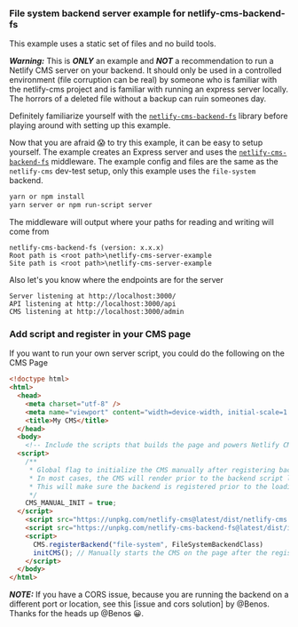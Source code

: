 ### File system backend server example for netlify-cms-backend-fs

This example uses a static set of files and no build tools.

**_Warning:_** This is **_ONLY_** an example and **_NOT_** a recommendation to run a Netlify CMS server on your backend. It should only be used in a controlled environment (file corruption can be real) by someone who is familiar with the netlify-cms project and is familiar with running an express server locally. The horrors of a deleted file without a backup can ruin someones day.

Definitely familiarize yourself with the [`netlify-cms-backend-fs`][1] library before playing around with setting up this example.

Now that you are afraid 😱 to try this example, it can be easy to setup yourself. The example creates an Express server and uses the [`netlify-cms-backend-fs`][1] middleware. The example config and files are the same as the `netlify-cms` dev-test setup, only this example uses the `file-system` backend.

```bash
yarn or npm install
yarn server or npm run-script server
```

The middleware will output where your paths for reading and writing will come from

    netlify-cms-backend-fs (version: x.x.x)
    Root path is <root path>\netlify-cms-server-example
    Site path is <root path>\netlify-cms-server-example

Also let's you know where the endpoints are for the server

    Server listening at http://localhost:3000/
    API listening at http://localhost:3000/api
    CMS listening at http://localhost:3000/admin

### Add script and register in your CMS page

If you want to run your own server script, you could do the following on the CMS Page

```html
<!doctype html>
<html>
  <head>
    <meta charset="utf-8" />
    <meta name="viewport" content="width=device-width, initial-scale=1.0" />
    <title>My CMS</title>
  </head>
  <body>
    <!-- Include the scripts that builds the page and powers Netlify CMS -->
  <script>
    /**
     * Global flag to initialize the CMS manually after registering backend and widgets.
     * In most cases, the CMS will render prior to the backend script load which could cause errors.
     * This will make sure the backend is registered prior to the loading of the CMS.
     */
    CMS_MANUAL_INIT = true; 
  </script>
    <script src="https://unpkg.com/netlify-cms@latest/dist/netlify-cms.js"></script>
    <script src="https://unpkg.com/netlify-cms-backend-fs@latest/dist/index.js"/>
    <script>
      CMS.registerBackend("file-system", FileSystemBackendClass)
      initCMS(); // Manually starts the CMS on the page after the registration of the backend
    </script>
  </body>
</html>
```

**_NOTE:_** If you have a CORS issue, because you are running the backend on a different port or location, see
this [issue and cors solution] by @Benos. Thanks for the heads up @Benos 😀.

[1]: https://github.com/ADARTA/netlify-cms-components/tree/master/packages/netlify-cms-backend-fs
[2]: https://github.com/ADARTA/netlify-cms-components/issues/7#issuecomment-462206937

